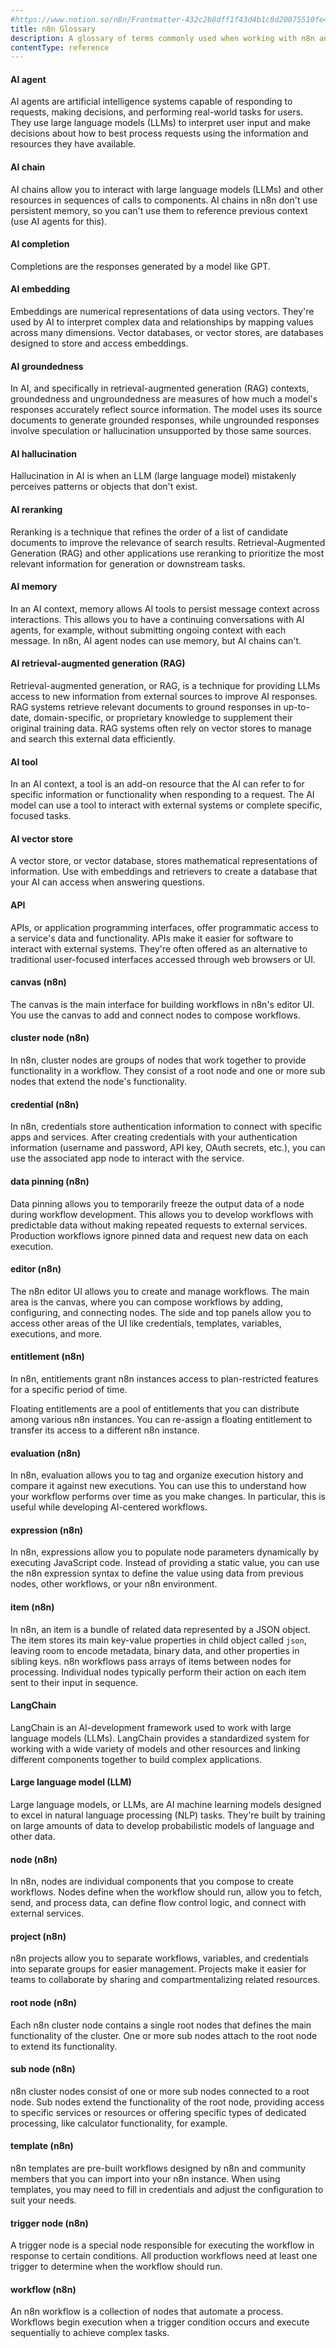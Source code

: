 ```yaml
---
#https://www.notion.so/n8n/Frontmatter-432c2b8dff1f43d4b1c8d20075510fe4
title: n8n Glossary
description: A glossary of terms commonly used when working with n8n and related software.
contentType: reference
---
```


#### AI agent

AI agents are artificial intelligence systems capable of responding to requests, making decisions, and performing real-world tasks for users. They use large language models (LLMs) to interpret user input and make decisions about how to best process requests using the information and resources they have available.

#### AI chain

AI chains allow you to interact with large language models (LLMs) and other resources in sequences of calls to components. AI chains in n8n don't use persistent memory, so you can't use them to reference previous context (use AI agents for this).

#### AI completion

Completions are the responses generated by a model like GPT.

#### AI embedding

Embeddings are numerical representations of data using vectors. They're used by AI to interpret complex data and relationships by mapping values across many dimensions. Vector databases, or vector stores, are databases designed to store and access embeddings.

#### AI groundedness

In AI, and specifically in retrieval-augmented generation (RAG) contexts, groundedness and ungroundedness are measures of how much a model's responses accurately reflect source information. The model uses its source documents to generate grounded responses, while ungrounded responses involve speculation or hallucination unsupported by those same sources.

#### AI hallucination

Hallucination in AI is when an LLM (large language model) mistakenly perceives patterns or objects that don't exist.

#### AI reranking

Reranking is a technique that refines the order of a list of candidate documents to improve the relevance of search results. Retrieval-Augmented Generation (RAG) and other applications use reranking to prioritize the most relevant information for generation or downstream tasks.

#### AI memory

In an AI context, memory allows AI tools to persist message context across interactions. This allows you to have a continuing conversations with AI agents, for example, without submitting ongoing context with each message. In n8n, AI agent nodes can use memory, but AI chains can't.

#### AI retrieval-augmented generation (RAG)

Retrieval-augmented generation, or RAG, is a technique for providing LLMs access to new information from external sources to improve AI responses. RAG systems retrieve relevant documents to ground responses in up-to-date, domain-specific, or proprietary knowledge to supplement their original training data. RAG systems often rely on vector stores to manage and search this external data efficiently.

#### AI tool

In an AI context, a tool is an add-on resource that the AI can refer to for specific information or functionality when responding to a request. The AI model can use a tool to interact with external systems or complete specific, focused tasks.

#### AI vector store

A vector store, or vector database, stores mathematical representations of information. Use with embeddings and retrievers to create a database that your AI can access when answering questions.

#### API

APIs, or application programming interfaces, offer programmatic access to a service's data and functionality. APIs make it easier for software to interact with external systems. They're often offered as an alternative to traditional user-focused interfaces accessed through web browsers or UI.

#### canvas (n8n)

The canvas is the main interface for building workflows in n8n's editor UI. You use the canvas to add and connect nodes to compose workflows.

#### cluster node (n8n)

In n8n, cluster nodes are groups of nodes that work together to provide functionality in a workflow. They consist of a root node and one or more sub nodes that extend the node's functionality.

#### credential (n8n)

In n8n, credentials store authentication information to connect with specific apps and services. After creating credentials with your authentication information (username and password, API key, OAuth secrets, etc.), you can use the associated app node to interact with the service.

#### data pinning (n8n)

Data pinning allows you to temporarily freeze the output data of a node during workflow development. This allows you to develop workflows with predictable data without making repeated requests to external services. Production workflows ignore pinned data and request new data on each execution.

#### editor (n8n)

The n8n editor UI allows you to create and manage workflows. The main area is the canvas, where you can compose workflows by adding, configuring, and connecting nodes. The side and top panels allow you to access other areas of the UI like credentials, templates, variables, executions, and more.

#### entitlement (n8n)

In n8n, entitlements grant n8n instances access to plan-restricted features for a specific period of time.

Floating entitlements are a pool of entitlements that you can distribute among various n8n instances. You can re-assign a floating entitlement to transfer its access to a different n8n instance.

#### evaluation (n8n)

In n8n, evaluation allows you to tag and organize execution history and compare it against new executions. You can use this to understand how your workflow performs over time as you make changes. In particular, this is useful while developing AI-centered workflows.

#### expression (n8n)

In n8n, expressions allow you to populate node parameters dynamically by executing JavaScript code. Instead of providing a static value, you can use the n8n expression syntax to define the value using data from previous nodes, other workflows, or your n8n environment.

#### item (n8n)

In n8n, an item is a bundle of related data represented by a JSON object. The item stores its main key-value properties in child object called `json`, leaving room to encode metadata, binary data, and other properties in sibling keys. n8n workflows pass arrays of items between nodes for processing. Individual nodes typically perform their action on each item sent to their input in sequence.

#### LangChain

LangChain is an AI-development framework used to work with large language models (LLMs). LangChain provides a standardized system for working with a wide variety of models and other resources and linking different components together to build complex applications.

#### Large language model (LLM)

Large language models, or LLMs, are AI machine learning models designed to excel in natural language processing (NLP) tasks. They're built by training on large amounts of data to develop probabilistic models of language and other data.

#### node (n8n)

In n8n, nodes are individual components that you compose to create workflows. Nodes define when the workflow should run, allow you to fetch, send, and process data, can define flow control logic, and connect with external services.

#### project (n8n)

n8n projects allow you to separate workflows, variables, and credentials into separate groups for easier management. Projects make it easier for teams to collaborate by sharing and compartmentalizing related resources.

#### root node (n8n)

Each n8n cluster node contains a single root nodes that defines the main functionality of the cluster. One or more sub nodes attach to the root node to extend its functionality.

#### sub node (n8n)

n8n cluster nodes consist of one or more sub nodes connected to a root node. Sub nodes extend the functionality of the root node, providing access to specific services or resources or offering specific types of dedicated processing, like calculator functionality, for example.

#### template (n8n)

n8n templates are pre-built workflows designed by n8n and community members that you can import into your n8n instance. When using templates, you may need to fill in credentials and adjust the configuration to suit your needs.

#### trigger node (n8n)

A trigger node is a special node responsible for executing the workflow in response to certain conditions. All production workflows need at least one trigger to determine when the workflow should run.

#### workflow (n8n)

An n8n workflow is a collection of nodes that automate a process. Workflows begin execution when a trigger condition occurs and execute sequentially to achieve complex tasks.

<!-- To do
#### OAuth
#### pagination
#### Role-based access control (RBAC)
#### SAML/SSO
#### two-factor authentication (2FA)
#### webhook
-->

